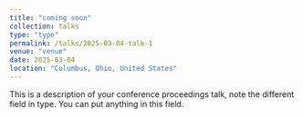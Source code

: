 ```yaml
---
title: "coming soon"
collection: talks
type: "type"
permalink: /talks/2025-03-04-talk-1
venue: "venue"
date: 2025-03-04
location: "Columbus, Ohio, United States"
---
```


This is a description of your conference proceedings talk, note the different field in type. You can put anything in this field.
